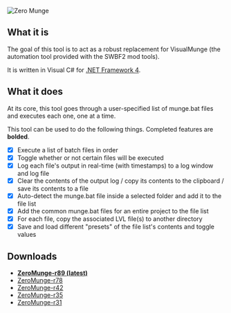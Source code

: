 ![Zero Munge](https://raw.githubusercontent.com/marth8880/SWBF2-AutomationTool/master/SWBF2-AutomationTool/Resources/app_banner.jpg)

## What it is
The goal of this tool is to act as a robust replacement for VisualMunge (the automation tool provided with the SWBF2 mod tools).  

It is written in Visual C# for [.NET Framework 4](https://www.microsoft.com/en-us/download/details.aspx?id=17718).

## What it does
At its core, this tool goes through a user-specified list of munge.bat files and executes each one, one at a time.  

This tool can be used to do the following things. Completed features are **bolded**.
- [x] Execute a list of batch files in order
- [x] Toggle whether or not certain files will be executed
- [x] Log each file's output in real-time (with timestamps) to a log window and log file
- [x] Clear the contents of the output log / copy its contents to the clipboard / save its contents to a file
- [x] Auto-detect the munge.bat file inside a selected folder and add it to the file list
- [x] Add the common munge.bat files for an entire project to the file list
- [x] For each file, copy the associated LVL file(s) to another directory
- [x] Save and load different "presets" of the file list's contents and toggle values

## Downloads
* [**ZeroMunge-r89 (latest)**](http://bit.ly/ZeroMunge-r89-DL)
* [ZeroMunge-r78](http://bit.ly/ZeroMunge-r78-DL)
* [ZeroMunge-r42](http://bit.ly/ZeroMunge-r42-DL)
* [ZeroMunge-r35](http://bit.ly/ZeroMunge-r35-DL-new)
* [ZeroMunge-r31](http://bit.ly/ZeroMunge-r31-DL)
